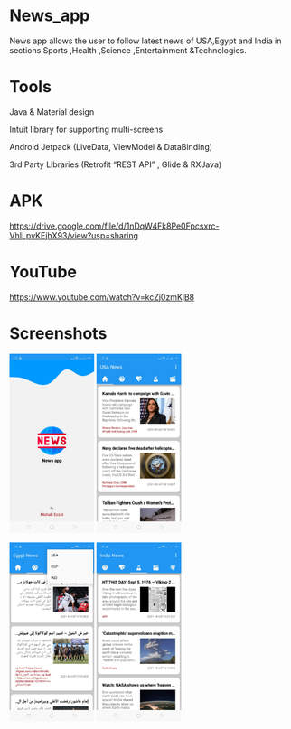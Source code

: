# News_app
News app allows the user to follow latest news of USA,Egypt and India in sections Sports ,Health ,Science ,Entertainment &Technologies.

# Tools

Java & Material design

Intuit library for supporting multi-screens

Android Jetpack (LiveData, ViewModel & DataBinding)
 
3rd Party Libraries (Retrofit “REST API” , Glide & RXJava)

# APK

https://drive.google.com/file/d/1nDqW4Fk8Pe0Fpcsxrc-VhILpvKEjhX93/view?usp=sharing

# YouTube

https://www.youtube.com/watch?v=kcZj0zmKjB8

# Screenshots

<img src="app\src\news pic\a.jpeg" hight="75" width="150"> <img src="app\src\news pic\b.jpeg" hight="75" width="150">

<img src="app\src\news pic\c.jpeg" hight="75" width="150"> <img src="app\src\news pic\d.jpeg" hight="75" width="150">
